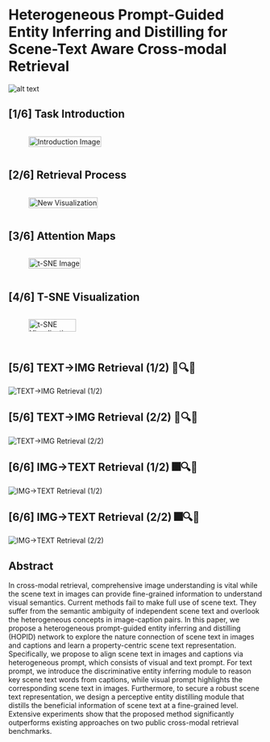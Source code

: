 # Heterogeneous Prompt-Guided Entity Inferring and Distilling for Scene-Text Aware Cross-modal Retrieval

![alt text](hopid_1.png)


## [1/6] Task Introduction

<div style="display: flex; justify-content: space-between;">
    <figure>
        <img src="images/fig_3.gif" alt="Introduction Image" style="width: 100%;">
    </figure>
</div>

<!-- <div style="display: flex; justify-content: space-between;">
    <figure>
        <video controls style="width: 100%;">
            <source src="video.mp4" type="video/mp4">
            Your browser does not support the video tag.
        </video>
    </figure>
</div> -->

## [2/6] Retrieval Process

<div style="display: flex; justify-content: space-between;">
    <figure>
        <img src="images/fig_1.gif" alt="New Visualization" style="width: 100%;">
    </figure>
</div>

<!-- <div style="display: flex; justify-content: space-between;">
    <figure>
        <video controls style="width: 100%;">
            <source src="video2.mp4" type="video/mp4">
            Your browser does not support the video tag.
        </video>
    </figure>
</div> -->

## [3/6] Attention Maps

<div style="display: flex; justify-content: space-between;">
    <figure>
        <img src="images/attention_map.png" alt="t-SNE Image" style="width: 100%;">
    </figure>
</div>

## [4/6] T-SNE Visualization

<div style="display: flex; justify-content: space-between;">
    <figure>
        <img src="images/t_sne.jpg" alt="t-SNE Visualization" style="width: 80%;">
    </figure>
</div>

## [5/6] TEXT→IMG Retrieval (1/2) 📄🔍🎆
![TEXT→IMG Retrieval (1/2)](images/i2t_1.png)

## [5/6] TEXT→IMG Retrieval (2/2) 📄🔍🎆
![TEXT→IMG Retrieval (2/2)](images/i2t_2.png)

## [6/6] IMG→TEXT Retrieval (1/2) 🎆🔍📄
![IMG→TEXT Retrieval (1/2)](images/t2i_1.png)

## [6/6] IMG→TEXT Retrieval (2/2) 🎆🔍📄
![IMG→TEXT Retrieval (2/2)](images/t2i_2.png)


## Abstract
In cross-modal retrieval, comprehensive image understanding is vital while the scene text in images can provide fine-grained information to understand visual semantics. Current methods fail to make full use of scene text. They suffer from the semantic ambiguity of independent scene text and overlook the heterogeneous concepts in image-caption pairs. In this paper, we propose a heterogeneous prompt-guided entity inferring and distilling (HOPID) network to explore the nature connection of scene text in images and captions and learn a property-centric scene text representation. Specifically, we propose to align scene text in images and captions via heterogeneous prompt, which consists of visual and text prompt. For text prompt, we introduce the discriminative entity inferring module to reason key scene text words from captions, while visual prompt highlights the corresponding scene text in images. Furthermore, to secure a robust scene text representation, we design a perceptive entity distilling module that distills the beneficial information of scene text at a fine-grained level. Extensive experiments show that the proposed method significantly outperforms existing approaches on two public cross-modal retrieval benchmarks. 


